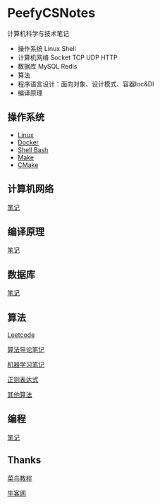 # PeefyCSNotes

计算机科学与技术笔记

* 操作系统 Linux Shell
* 计算机网络 Socket TCP UDP HTTP
* 数据库 MySQL Redis
* 算法
* 程序语言设计：面向对象、设计模式、容器Ioc&DI
* 编译原理

## 操作系统

* [Linux](https://github.com/Peefy/PeefyCSNotes/blob/master/README_OS.md)
* [Docker](https://github.com/Peefy/PeefyCSNotes/blob/master/README_DOCKER.md)
* [Shell Bash](https://github.com/Peefy/PeefyCSNotes/blob/master/README_SHELL.md)
* [Make](https://github.com/Peefy/CppInVSCode/blob/master/makefile)
* [CMake](https://github.com/Peefy/PeefyCSNotes/blob/master/README_CMAKE.md)

## 计算机网络

[笔记](https://github.com/Peefy/PeefyCSNotes/blob/master/README_NETWORK.md)

## 编译原理 

[笔记](https://github.com/Peefy/PeefyCSNotes/blob/master/README_COMPILE.md)
 
## 数据库 

[笔记](https://github.com/Peefy/PeefyCSNotes/blob/master/README_DATABASE.md)

## 算法 

[Leetcode](https://github.com/Peefy/PeefyLeetCode)

[算法导论笔记](https://github.com/Peefy/IntroductionToAlgorithm.Python)

[机器学习笔记](https://github.com/Peefy/StatisticalLearningMethod.Python/tree/master/src)

[正则表达式](https://github.com/Peefy/PeefyCSNotes/blob/master/README_REGEX.md)

[其他算法](https://github.com/Peefy/PeefyCSNotes/blob/master/README_ALGORITHM.md)

## 编程 

[笔记](https://github.com/Peefy/PeefyCSNotes/blob/master/README_CODING.md)

## Thanks

[菜鸟教程](http://www.runoob.com/)

[牛客网](https://www.nowcoder.com/)
